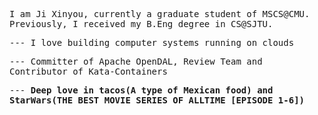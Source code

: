 <kbd>I am Ji Xinyou, currently a graduate student of MSCS@CMU. Previously, I received my B.Eng degree in CS@SJTU.</kbd>

<kbd>--- I love building computer systems running on clouds</kbd>

<kbd>--- Committer of Apache OpenDAL, Review Team and Contributor of Kata-Containers</kbd>

<kbd>--- **Deep love in tacos(A type of Mexican food) and StarWars(THE BEST MOVIE SERIES OF ALLTIME [EPISODE 1-6])**</kbd>
